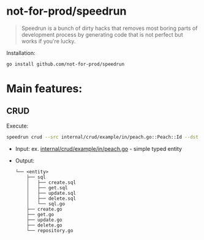 # not-for-prod/speedrun

> Speedrun is a bunch of dirty hacks that removes most boring parts of development process by generating code that is not perfect but works if you're lucky.

Installation:

```bash
go install github.com/not-for-prod/speedrun
```

# Main features:

## CRUD

Execute:

```bash
speedrun crud --src internal/crud/example/in/peach.go::Peach::Id --dst internal/crud/example/out
```

- Input: ex. [internal/crud/example/in/peach.go](internal/crud/example/in/peach.go) - simple typed entity

- Output:
    ```
    └── <entity>
        ├── sql
        │   ├── create.sql
        │   ├── get.sql
        │   ├── update.sql
        │   ├── delete.sql
        │   └── sql.go
        ├── create.go
        ├── get.go
        ├── update.go
        ├── delete.go
        └── repository.go
    ```